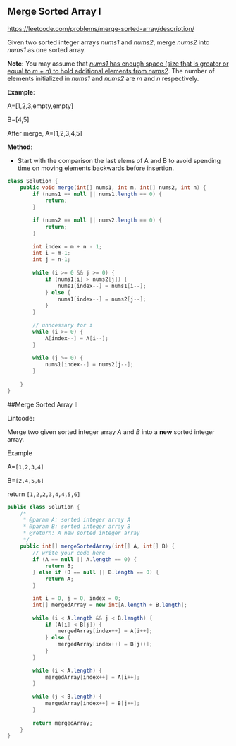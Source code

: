 ## Merge Sorted Array I

https://leetcode.com/problems/merge-sorted-array/description/

Given two sorted integer arrays *nums1* and *nums2*, merge *nums2* into *nums1* as one sorted array.

**Note:**
You may assume that <u>*nums1* has enough space (size that is greater or equal to *m* + *n*) to hold additional elements from *nums2*</u>. The number of elements initialized in *nums1* and *nums2* are *m* and *n* respectively.



**Example**:

A=[1,2,3,empty,empty]

B=[4,5]

After merge, A=[1,2,3,4,5]

**Method**:

* Start with the comparison the last elems of A and B to avoid spending time on moving elements backwards before insertion.



```java
class Solution {
    public void merge(int[] nums1, int m, int[] nums2, int n) {
        if (nums1 == null || nums1.length == 0) {
            return;
        } 
        
        if (nums2 == null || nums2.length == 0) {
            return;
        }
        
        int index = m + n - 1;
        int i = m-1;
        int j = n-1;
        
        while (i >= 0 && j >= 0) {
            if (nums1[i] > nums2[j]) {
                nums1[index--] = nums1[i--];
            } else {
                nums1[index--] = nums2[j--];
            }
        }
        
        // unncessary for i
        while (i >= 0) {
            A[index--] = A[i--];
        }
      
        while (j >= 0) {
            nums1[index--] = nums2[j--];
        }
        
    }
}
```



##Merge Sorted Array II 

Lintcode: 

Merge two given sorted integer array *A* and *B* into a **new** sorted integer array.



Example

A=`[1,2,3,4]`

B=`[2,4,5,6]`

return `[1,2,2,3,4,4,5,6]`



```java
public class Solution {
    /*
     * @param A: sorted integer array A
     * @param B: sorted integer array B
     * @return: A new sorted integer array
     */
    public int[] mergeSortedArray(int[] A, int[] B) {
        // write your code here
        if (A == null || A.length == 0) {
            return B;
        } else if (B == null || B.length == 0) {
            return A;
        }

        int i = 0, j = 0, index = 0;        
        int[] mergedArray = new int[A.length + B.length];
        
        while (i < A.length && j < B.length) {
            if (A[i] < B[j]) {
                mergedArray[index++] = A[i++]; 
            } else {
                mergedArray[index++] = B[j++]; 
            }
        }
        
        while (i < A.length) {
            mergedArray[index++] = A[i++];
        }
        
        while (j < B.length) {
            mergedArray[index++] = B[j++];
        }
        
        return mergedArray;
    }
}
```







